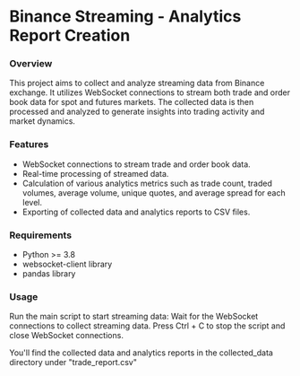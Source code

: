 # Binance Streaming - Analytics Report Creation

### Overview
This project aims to collect and analyze streaming data from Binance exchange. 
It utilizes WebSocket connections to stream both trade and order book data for spot and futures markets.
The collected data is then processed and analyzed to generate insights into trading activity and market dynamics.

### Features
 - WebSocket connections to stream trade and order book data.
- Real-time processing of streamed data.
- Calculation of various analytics metrics such as trade count, traded volumes, average volume, unique quotes, and average spread for each level.
- Exporting of collected data and analytics reports to CSV files.


### Requirements
 - Python >= 3.8
- websocket-client library
- pandas library
    

### Usage
Run the main script to start streaming data:
Wait for the WebSocket connections to collect streaming data.
Press Ctrl + C to stop the script and close WebSocket connections.

You'll find the collected data and analytics reports in the collected_data directory under "trade_report.csv"